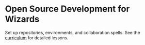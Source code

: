 # Open Source Development for Wizards

Set up repositories, environments, and collaboration spells. See the [curriculum](../../docs/curriculum/open-source-development-for-wizards/README.md) for detailed lessons.
